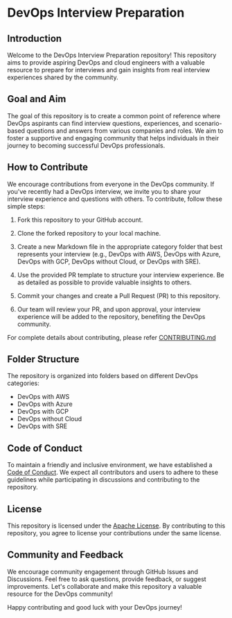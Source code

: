 # DevOps Interview Preparation

## Introduction

Welcome to the DevOps Interview Preparation repository! This repository aims to provide aspiring DevOps and cloud engineers with a valuable resource to prepare for interviews and gain insights from real interview experiences shared by the community.

## Goal and Aim

The goal of this repository is to create a common point of reference where DevOps aspirants can find interview questions, experiences, and scenario-based questions and answers from various companies and roles. We aim to foster a supportive and engaging community that helps individuals in their journey to becoming successful DevOps professionals.

## How to Contribute

We encourage contributions from everyone in the DevOps community. If you've recently had a DevOps interview, we invite you to share your interview experience and questions with others. To contribute, follow these simple steps:

1. Fork this repository to your GitHub account.

2. Clone the forked repository to your local machine.

3. Create a new Markdown file in the appropriate category folder that best represents your interview (e.g., DevOps with AWS, DevOps with Azure, DevOps with GCP, DevOps without Cloud, or DevOps with SRE).

4. Use the provided PR template to structure your interview experience. Be as detailed as possible to provide valuable insights to others.

5. Commit your changes and create a Pull Request (PR) to this repository.

6. Our team will review your PR, and upon approval, your interview experience will be added to the repository, benefiting the DevOps community.

For complete details about contributing, please refer [CONTRIBUTING.md](CONTRIBUTING.md)

## Folder Structure

The repository is organized into folders based on different DevOps categories:

- DevOps with AWS
- DevOps with Azure
- DevOps with GCP
- DevOps without Cloud
- DevOps with SRE

## Code of Conduct

To maintain a friendly and inclusive environment, we have established a [Code of Conduct](CODE_OF_CONDUCT.md). We expect all contributors and users to adhere to these guidelines while participating in discussions and contributing to the repository.

## License

This repository is licensed under the [Apache License](LICENSE). By contributing to this repository, you agree to license your contributions under the same license.

## Community and Feedback

We encourage community engagement through GitHub Issues and Discussions. Feel free to ask questions, provide feedback, or suggest improvements. Let's collaborate and make this repository a valuable resource for the DevOps community!

Happy contributing and good luck with your DevOps journey!

